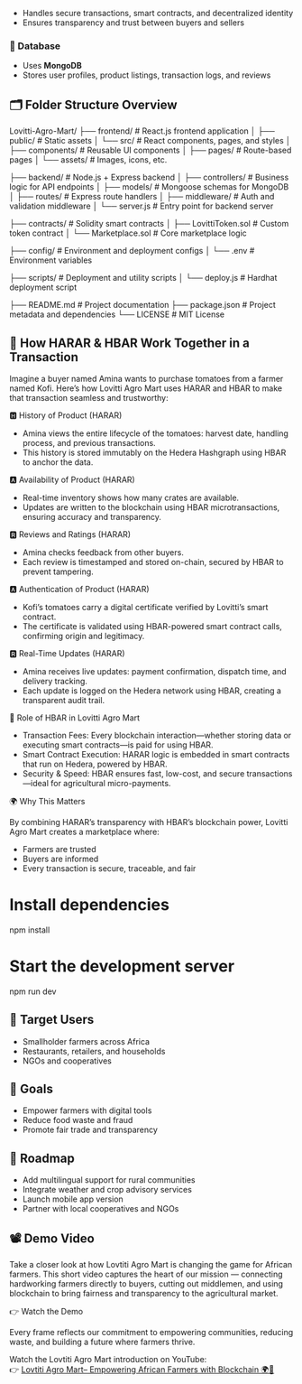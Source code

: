 
- Handles secure transactions, smart contracts, and decentralized identity
- Ensures transparency and trust between buyers and sellers

### 🔹 Database
- Uses **MongoDB**
- Stores user profiles, product listings, transaction logs, and reviews

## 🗂 Folder Structure Overview

Lovitti-Agro-Mart/
├── frontend/               # React.js frontend application
│   ├── public/             # Static assets
│   └── src/                # React components, pages, and styles
│       ├── components/     # Reusable UI components
│       ├── pages/          # Route-based pages
│       └── assets/         # Images, icons, etc.

├── backend/                # Node.js + Express backend
│   ├── controllers/        # Business logic for API endpoints
│   ├── models/             # Mongoose schemas for MongoDB
│   ├── routes/             # Express route handlers
│   ├── middleware/         # Auth and validation middleware
│   └── server.js           # Entry point for backend server

├── contracts/              # Solidity smart contracts
│   ├── LovittiToken.sol    # Custom token contract
│   └── Marketplace.sol     # Core marketplace logic

├── config/                 # Environment and deployment configs
│   └── .env                # Environment variables

├── scripts/                # Deployment and utility scripts
│   └── deploy.js           # Hardhat deployment script

├── README.md               # Project documentation
├── package.json            # Project metadata and dependencies
└── LICENSE                 # MIT License

## 🔐 How HARAR & HBAR Work Together in a Transaction
Imagine a buyer named Amina wants to purchase tomatoes from a farmer named Kofi. Here’s how Lovitti Agro Mart uses HARAR and HBAR to make that transaction seamless and trustworthy:


🅷 History of Product (HARAR)
- Amina views the entire lifecycle of the tomatoes: harvest date, handling process, and previous transactions.
- This history is stored immutably on the Hedera Hashgraph using HBAR to anchor the data.

🅰 Availability of Product (HARAR)
- Real-time inventory shows how many crates are available.
- Updates are written to the blockchain using HBAR microtransactions, ensuring accuracy and transparency.

🆁 Reviews and Ratings (HARAR)
- Amina checks feedback from other buyers.
- Each review is timestamped and stored on-chain, secured by HBAR to prevent tampering.

🅰 Authentication of Product (HARAR)
- Kofi’s tomatoes carry a digital certificate verified by Lovitti’s smart contract.
- The certificate is validated using HBAR-powered smart contract calls, confirming origin and legitimacy.

🆁 Real-Time Updates (HARAR)
- Amina receives live updates: payment confirmation, dispatch time, and delivery tracking.
- Each update is logged on the Hedera network using HBAR, creating a transparent audit trail.

💸 Role of HBAR in Lovitti Agro Mart

- Transaction Fees: Every blockchain interaction—whether storing data or executing smart contracts—is paid for using HBAR.
- Smart Contract Execution: HARAR logic is embedded in smart contracts that run on Hedera, powered by HBAR.
- Security & Speed: HBAR ensures fast, low-cost, and secure transactions—ideal for agricultural micro-payments.

🌍 Why This Matters

By combining HARAR’s transparency with HBAR’s blockchain power, Lovitti Agro Mart creates a marketplace where:
- Farmers are trusted
- Buyers are informed
- Every transaction is secure, traceable, and fair

# Install dependencies
npm install

# Start the development server
npm run dev

## 📍 Target Users
- Smallholder farmers across Africa
- Restaurants, retailers, and households
- NGOs and cooperatives

## 🎯 Goals
- Empower farmers with digital tools
- Reduce food waste and fraud
- Promote fair trade and transparency

## 🚀 Roadmap
- Add multilingual support for rural communities
- Integrate weather and crop advisory services
- Launch mobile app version
- Partner with local cooperatives and NGOs

## 📽️ Demo Video
Take a closer look at how Lovtiti Agro Mart is changing the game for African farmers. This short video captures the heart of our mission — connecting hardworking farmers directly to buyers, cutting out middlemen, and using blockchain to bring fairness and transparency to the agricultural market.

👉 Watch the Demo

Every frame reflects our commitment to empowering communities, reducing waste, and building a future where farmers thrive.

Watch the Lovtiti Agro Mart introduction on YouTube:  
👉 [Lovtiti Agro Mart– Empowering African Farmers with Blockchain 🌍🌾](https://youtube.com/shorts/x08zn9PGgPI?si=aoeDDMDtZrZEfhji )
